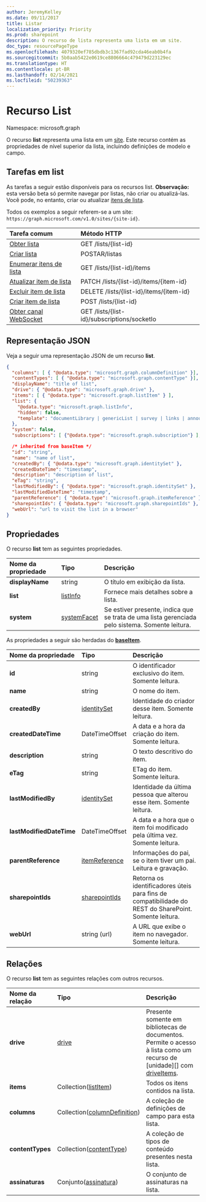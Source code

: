```yaml
---
author: JeremyKelley
ms.date: 09/11/2017
title: Listar
localization_priority: Priority
ms.prod: sharepoint
description: O recurso de lista representa uma lista em um site.
doc_type: resourcePageType
ms.openlocfilehash: 4079320ef785dbdb3c1367fad92cda46eab0b4fa
ms.sourcegitcommit: 5b0aab5422e0619ce8806664c479479d223129ec
ms.translationtype: HT
ms.contentlocale: pt-BR
ms.lasthandoff: 02/14/2021
ms.locfileid: "50239363"
---
```

# <a name="list-resource"></a>Recurso List

Namespace: microsoft.graph

O recurso **list** representa uma lista em um [site][].
Este recurso contém as propriedades de nível superior da lista, incluindo definições de modelo e campo.

## <a name="tasks-on-a-list"></a>Tarefas em list

As tarefas a seguir estão disponíveis para os recursos list.
**Observação:** esta versão beta só permite navegar por listas, não criar ou atualizá-las.
Você pode, no entanto, criar ou atualizar [itens de lista][listItem].

Todos os exemplos a seguir referem-se a um site: `https://graph.microsoft.com/v1.0/sites/{site-id}`.

| Tarefa comum               | Método HTTP
|:--------------------------|:------------------------------
| [Obter lista][]              | GET /lists/{list-id}
| [Criar lista][]           | POSTAR/listas
| [Enumerar itens de lista][]  | GET /lists/{list-id}/items
| [Atualizar item de lista][]      | PATCH /lists/{list-id}/items/{item-id}
| [Excluir item de lista][]      | DELETE /lists/{list-id}/items/{item-id}
| [Criar item de lista][]      | POST /lists/{list-id}
| [Obter canal WebSocket][] | GET /lists/{list-id}/subscriptions/socketIo

[Obter lista]: ../api/list-get.md
[Criar lista]: ../api/list-create.md
[Enumerar itens de lista]: ../api/listitem-list.md
[Atualizar item de lista]: ../api/listitem-update.md
[Excluir item de lista]: ../api/listitem-delete.md
[Criar item de lista]: ../api/listitem-create.md
[Obter canal WebSocket]: ../api/subscriptions-socketio.md

## <a name="json-representation"></a>Representação JSON

Veja a seguir uma representação JSON de um recurso **list**.

<!--{
  "blockType": "resource",
  "optionalProperties": [
    "items",
    "drive"
  ],
  "keyProperty": "id",
  "baseType": "microsoft.graph.baseItem",
  "@odata.type": "microsoft.graph.list"
}-->

```json
{
  "columns": [ { "@odata.type": "microsoft.graph.columnDefinition" }],
  "contentTypes": [ { "@odata.type": "microsoft.graph.contentType" }],
  "displayName": "title of list",
  "drive": { "@odata.type": "microsoft.graph.drive" },
  "items": [ { "@odata.type": "microsoft.graph.listItem" } ],
  "list": {
    "@odata.type": "microsoft.graph.listInfo",
    "hidden": false,
    "template": "documentLibrary | genericList | survey | links | announcements | contacts | accessRequest ..."
  },
  "system": false,
  "subscriptions": [ {"@odata.type": "microsoft.graph.subscription"} ],

  /* inherited from baseItem */
  "id": "string",
  "name": "name of list",
  "createdBy": { "@odata.type": "microsoft.graph.identitySet" },
  "createdDateTime": "timestamp",
  "description": "description of list",
  "eTag": "string",
  "lastModifiedBy": { "@odata.type": "microsoft.graph.identitySet" },
  "lastModifiedDateTime": "timestamp",
  "parentReference": { "@odata.type": "microsoft.graph.itemReference" },
  "sharepointIds": { "@odata.type": "microsoft.graph.sharepointIds" },
  "webUrl": "url to visit the list in a browser"
}
```

## <a name="properties"></a>Propriedades

O recurso **list** tem as seguintes propriedades.

| Nome da propriedade    | Tipo                             | Descrição
|:-----------------|:---------------------------------|:---------------------------
| **displayName**  | string                           | O título em exibição da lista.
| **list**         | [listInfo][]                     | Fornece mais detalhes sobre a lista.
| **system**       | [systemFacet][]                  | Se estiver presente, indica que se trata de uma lista gerenciada pelo sistema. Somente leitura.

As propriedades a seguir são herdadas do **[baseItem][]**.

| Nome da propriedade            | Tipo              | Descrição
|:-------------------------|:------------------|:------------------------------
| **id**                   | string            | O identificador exclusivo do item. Somente leitura.
| **name**                 | string            | O nome do item.
| **createdBy**            | [identitySet][]   | Identidade do criador desse item. Somente leitura.
| **createdDateTime**      | DateTimeOffset    | A data e a hora da criação do item. Somente leitura.
| **description**          | string            | O texto descritivo do item.
| **eTag**                 | string            | ETag do item. Somente leitura.                                                          |
| **lastModifiedBy**       | [identitySet][]   | Identidade da última pessoa que alterou esse item. Somente leitura.
| **lastModifiedDateTime** | DateTimeOffset    | A data e a hora que o item foi modificado pela última vez. Somente leitura.
| **parentReference**      | [itemReference][] | Informações do pai, se o item tiver um pai. Leitura e gravação.
| **sharepointIds**        | [sharepointIds][] | Retorna os identificadores úteis para fins de compatibilidade do REST do SharePoint. Somente leitura.
| **webUrl**               | string (url)      | A URL que exibe o item no navegador. Somente leitura.

## <a name="relationships"></a>Relações

O recurso **list** tem as seguintes relações com outros recursos.

| Nome da relação | Tipo                             | Descrição
|:------------------|:---------------------------------|:----------------------
| **drive**         | [drive][]                        | Presente somente em bibliotecas de documentos. Permite o acesso à lista como um recurso de [unidade][] com [driveItems][driveItem].
| **items**         | Collection([listItem][])         | Todos os itens contidos na lista.
| **columns**       | Collection([columnDefinition][]) | A coleção de definições de campo para esta lista.
| **contentTypes**  | Collection([contentType][])      | A coleção de tipos de conteúdo presentes nesta lista.
| **assinaturas** | Conjunto([assinatura][])     | O conjunto de assinaturas na lista.

[baseItem]: baseitem.md
[contentType]: contenttype.md
[drive]: drive.md
[driveItem]: driveitem.md
[columnDefinition]: columndefinition.md
[identitySet]: identityset.md
[itemReference]: itemreference.md
[listInfo]: listinfo.md
[listItem]: listitem.md
[sharepointIds]: sharepointids.md
[site]: site.md
[systemFacet]: systemfacet.md
[assinatura]: subscription.md

<!-- {
  "type": "#page.annotation",
  "description": "",
  "keywords": "",
  "section": "documentation",
  "tocPath": "Resources/Lists",
  "tocBookmarks": {
    "Lists": "#"
  }
} -->

